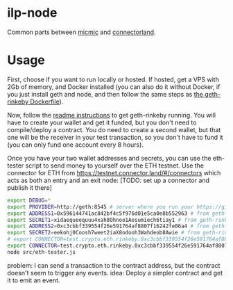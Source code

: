 # ilp-node
Common parts between [micmic](https://github.com/michielbdejong/micmic) and [connectorland](https://github.com/interledger/connector.land).

# Usage

First, choose if you want to run locally or hosted. If hosted, get a VPS with 2Gb of memory, and Docker installed (you can also do it without
Docker, if you just install geth and node, and then follow the same steps as [the geth-rinkeby Dockerfile](https://github.com/michielbdejong/geth-rinkeby-docker)).

Now, follow the [readme instructions](https://github.com/michielbdejong/geth-rinkeby-docker) to get geth-rinkeby running. You will have to create
your wallet and get it funded, but you don't need to compile/deploy a contract. You do need to create a second wallet, but that one will be the
receiver in your test transaction, so you don't have to fund it (you can only fund one account every 8 hours).

Once you have your two wallet addresses and secrets, you can use the eth-tester script
to send money to yourself over the ETH testnet. Use the connector for ETH from https://testnet.connector.land/#/connectors
which acts as both an entry and an exit node: [TODO: set up a connector and publish it there]

```sh
export DEBUG=*
export PROVIDER=http://geth:8545 # server where you run your https://github.com/michielbdejong/geth-rinkeby-docker instance
export ADDRESS1=0x596144741ac842bf4c5f976d01e5ca0e8b552963 # from geth-rinkeby-docker instructions
export SECRET1=xidaequeequuu4xah8Ohnoo1Aesumiech6tiay1 # from geth-rinkeby-docker instructions
export ADDRESS2=0xc3cbbf339554f26e591764af8807f16242fe06a4 # from geth-rinkeby-docker instructions
export SECRET2=eekohj0Coosh7weet2iaX8odooh3Wahdeob8Awie # from geth-rinkeby-docker instructions
# export CONNECTOR=test.crypto.eth.rinkeby.0xc3cbbf339554f26e591764af8807f16242fe06a4 # from https://testnet.connector.land/#connectors
export CONNECTOR=test.crypto.eth.rinkeby.0xc3cbbf339554f26e591764af8807f16242fe06a4 # until connector has been set up, test same-ledger payment
node src/eth-tester.js
```

problem:
I can send a transaction to the contract address, but the contract doesn't seem to trigger any events.
idea:
Deploy a simpler contract and get it to emit an event.

